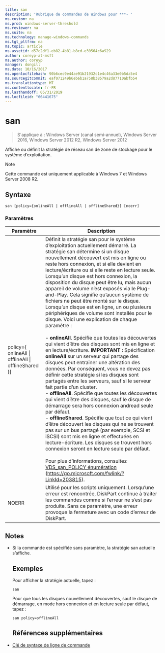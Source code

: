 ```yaml
---
title: san
description: 'Rubrique de commandes de Windows pour ***- '
ms.custom: na
ms.prod: windows-server-threshold
ms.reviewer: na
ms.suite: na
ms.technology: manage-windows-commands
ms.tgt_pltfrm: na
ms.topic: article
ms.assetid: d57c2df1-eb82-4b81-b8cd-e30564c6a929
author: coreyp-at-msft
ms.author: coreyp
manager: dongill
ms.date: 10/16/2017
ms.openlocfilehash: 90b6cec9e44ae91b21932c1e4c46a33e0b5da5e4
ms.sourcegitcommit: eaf071249b6eb6b1a758b38579a2d87710abfb54
ms.translationtype: MT
ms.contentlocale: fr-FR
ms.lasthandoff: 05/31/2019
ms.locfileid: "66441675"
---
```

# <a name="san"></a>san

>S'applique à : Windows Server (canal semi-annuel), Windows Server 2016, Windows Server 2012 R2, Windows Server 2012

Affiche ou définit la stratégie de réseau san de zone de stockage pour le système d’exploitation.
> [!NOTE]
> Cette commande est uniquement applicable à Windows 7 et Windows Server 2008 R2.

## <a name="syntax"></a>Syntaxe
```
san [policy={onlineAll | offlineAll | offlineShared}] [noerr]
```
### <a name="parameters"></a>Paramètres

|                          Paramètre                           |                                                                                                                                                                                                                                                                                                                                                                                                                                                                                                                                                                                                                                                                                                           Description                                                                                                                                                                                                                                                                                                                                                                                                                                                                                                                                                                                                                                                                                                            |
|--------------------------------------------------------------|----------------------------------------------------------------------------------------------------------------------------------------------------------------------------------------------------------------------------------------------------------------------------------------------------------------------------------------------------------------------------------------------------------------------------------------------------------------------------------------------------------------------------------------------------------------------------------------------------------------------------------------------------------------------------------------------------------------------------------------------------------------------------------------------------------------------------------------------------------------------------------------------------------------------------------------------------------------------------------------------------------------------------------------------------------------------------------------------------------------------------------------------------------------------------------------------------------------------------------------------------------------------------------------------------------------------------------------------------------------------------------------------------------------------------------|
| policy={ onlineAll &#124; offlineAll &#124; offlineShared }] | Définit la stratégie san pour le système d’exploitation actuellement démarré. La stratégie san détermine si un disque nouvellement découvert est mis en ligne ou reste hors connexion, et si elle devient en lecture/écriture ou si elle reste en lecture seule. Lorsqu’un disque est hors connexion, la disposition du disque peut être lu, mais aucun appareil de volume n’est exposés via le Plug-and-Play. Cela signifie qu’aucun système de fichiers ne peut être monté sur le disque. Lorsqu’un disque est en ligne, un ou plusieurs périphériques de volume sont installés pour le disque. Voici une explication de chaque paramètre :<br /><br />-   **onlineAll**. Spécifie que toutes les découvertes qui vient d’être des disques sont mis en ligne et en lecture/écriture. **IMPORTANT :**     Spécification **onlineAll** sur un serveur qui partage des disques peut entraîner une altération des données. Par conséquent, vous ne devez pas définir cette stratégie si les disques sont partagés entre les serveurs, sauf si le serveur fait partie d’un cluster.<br />-   **offlineAll**. Spécifie que toutes les découvertes qui vient d’être des disques, sauf le disque de démarrage sera hors connexion andread seule par défaut.<br />-   **offlineShared**. Spécifie que tout ce qui vient d’être découvert les disques qui ne se trouvent pas sur un bus partagé (par exemple, SCSI et iSCSI) sont mis en ligne et effectuées en lecture-écriture. Les disques se trouvent hors connexion seront en lecture seule par défaut.<br /><br />Pour plus d’informations, consultez [VDS_san_POLICY énumération](https://go.microsoft.com/fwlink/?LinkId=203815) (<https://go.microsoft.com/fwlink/?LinkId=203815>). |
|                            NOERR                             |                                                                                                                                                                                                                                                                                                                                                                                                                                                                                                                                                                                                            Utilisé pour les scripts uniquement. Lorsqu’une erreur est rencontrée, DiskPart continue à traiter les commandes comme si l’erreur ne s’est pas produite. Sans ce paramètre, une erreur provoque la fermeture avec un code d’erreur de DiskPart.                                                                                                                                                                                                                                                                                                                                                                                                                                                                                                                                                                                                             |

## <a name="remarks"></a>Notes
- Si la commande est spécifiée sans paramètre, la stratégie san actuelle s’affiche.
  ## <a name="BKMK_Examples"></a>Exemples
  Pour afficher la stratégie actuelle, tapez :
  ```
  san
  ```
  Pour que tous les disques nouvellement découvertes, sauf le disque de démarrage, en mode hors connexion et en lecture seule par défaut, tapez :
  ```
  san policy=offlineAll
  ```
  ## <a name="additional-references"></a>Références supplémentaires
- [Clé de syntaxe de ligne de commande](command-line-syntax-key.md)
